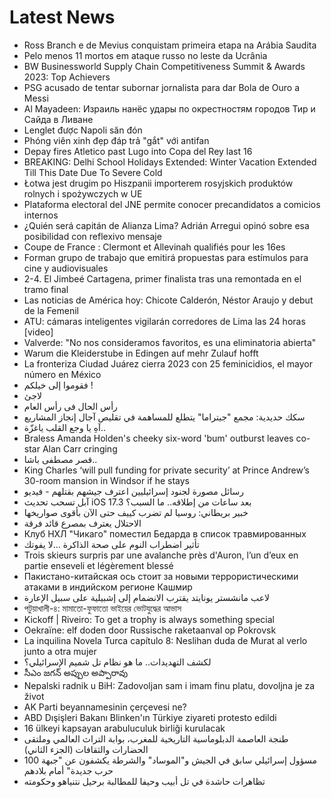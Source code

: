 # Latest News
-  Ross Branch e de Mevius conquistam primeira etapa na Arábia Saudita
-  Pelo menos 11 mortos em ataque russo no leste da Ucrânia
-  BW Businessworld Supply Chain Competitiveness Summit & Awards 2023: Top Achievers
-  PSG acusado de tentar subornar jornalista para dar Bola de Ouro a Messi
-  Al Mayadeen: Израиль нанёс удары по окрестностям городов Тир и Сайда в Ливане
-  Lenglet được Napoli săn đón
-  Phóng viên xinh đẹp đáp trả "gắt" với antifan
-  Depay fires Atletico past Lugo into Copa del Rey last 16
-  BREAKING: Delhi School Holidays Extended: Winter Vacation Extended Till This Date Due To Severe Cold
-  Łotwa jest drugim po Hiszpanii importerem rosyjskich produktów rolnych i spożywczych w UE
-  Plataforma electoral del JNE permite conocer precandidatos a comicios internos
-  ¿Quién será capitán de Alianza Lima? Adrián Arregui opinó sobre esa posibilidad con reflexivo mensaje
-  Coupe de France : Clermont et Allevinah qualifiés pour les 16es
-  Forman grupo de trabajo que emitirá propuestas para estímulos para cine y audiovisuales
-  2-4. El Jimbeé Cartagena, primer finalista tras una remontada en el tramo final
-  Las noticias de América hoy: Chicote Calderón, Néstor Araujo y debut de la Femenil
-  ATU: cámaras inteligentes vigilarán corredores de Lima las 24 horas [video]
-  Valverde: "No nos consideramos favoritos, es una eliminatoria abierta"
-  Warum die Kleiderstube in Edingen auf mehr Zulauf hofft
-  La fronteriza Ciudad Juárez cierra 2023 con 25 feminicidios, el mayor número en México
-  فقوموا إلى خيلكم !
-  لاجئ
-  رأس الحال فى رأس العام
-  سكك حديدية: مجمع "جيتراما" يتطلع للمساهمة في تقليص آجال إنجاز المشاريع
-  آهِ يا وجع القلب ياغزّة..
-  Braless Amanda Holden's cheeky six-word 'bum' outburst leaves co-star Alan Carr cringing
-  قصر مصطفى باشا..
-  King Charles ‘will pull funding for private security’ at Prince Andrew’s 30-room mansion in Windsor if he stays
-  رسائل مصورة لجنود إسرائيليين اعترف جيشهم بقتلهم - فيديو
-  آبل تسحب تحديث iOS 17.3 بعد ساعات من إطلاقه.. ما السبب؟
-  خبير بريطاني: روسيا لم تضرب كييف حتى الآن بأقوى صواريخها
-  الاحتلال يعترف بمصرع قائد فرقة
-  Клуб НХЛ "Чикаго" поместил Бедарда в список травмированных
-  تأثير اضطراب النوم على صحة الذاكرة …لا يفوتك
-  Trois skieurs surpris par une avalanche près d'Auron, l’un d’eux en partie enseveli et légèrement blessé
-  Пакистано-китайская ось стоит за новыми террористическими атаками в индийском регионе Кашмир
-  لاعب مانشستر يونايتد يقترب الانضمام إلى إشبيلية على سبيل الإعارة
-  পটুয়াখালী-৪: মামাতো-ফুফাতো ভাইয়ের ভোটযুদ্ধের আভাস
-  Kickoff | Riveiro: To get a trophy is always something special
-  Oekraïne: elf doden door Russische raketaanval op Pokrovsk
-  La inquilina Novela Turca capítulo 8: Neslihan duda de Murat al verlo junto a otra mujer
-  لكشف التهديدات.. ما هو نظام تل شميم الإسرائيلي؟
-  సీఎం జగన్‌ అప్పుల అప్పారావు
-  Nepalski radnik u BiH: Zadovoljan sam i imam finu platu, dovoljna je za život
-  AK Parti beyannamesinin çerçevesi ne?
-  ABD Dışişleri Bakanı Blinken'ın Türkiye ziyareti protesto edildi
-  16 ülkeyi kapsayan arabuluculuk birliği kurulacak
-  طنجة العاصمة الدبلوماسية التاريخية للمغرب، بوابة التراث العالمي وملتقى الحضارات والثقافات (الجزء الثاني)
-  100 مسؤول إسرائيلي سابق في الجيش و"الموساد" والشرطة يكشفون عن "جبهة حرب جديدة" أمام بلادهم
-  تظاهرات حاشدة في تل أبيب وحيفا للمطالبة برحيل نتنياهو وحكومته
